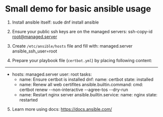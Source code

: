 # Small demo for basic ansible usage

1. Install ansible itself:
sude dnf install ansible

2. Ensure your public ssh keys are on the managed servers:
ssh-copy-id root@managed.server

3. Create `/etc/ansible/hosts` file and fill with:
managed.server ansible_ssh_user=root

4. Prepare your playbook file (`certbot.yml`) by placing following content:
---
- hosts: managed.server
  user: root
  tasks:
  - name: Ensure certbot is installed
    dnf: 
      name: certbot 
      state: installed
  - name: Renew all web certifites
    ansible.builtin.command:
      cmd: certbot renew --non-interactive --agree-tos --dry-run
  - name: Restart nginx server
    ansible.builtin.service:
      name: nginx 
      state: restarted

5. Learn more using docs: https://docs.ansible.com/
